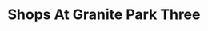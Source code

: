 ---
title: "Shops At Granite Park Three"
url: /plano/shops-at-granite-park-three/
shop: Einkaufszentrum
---